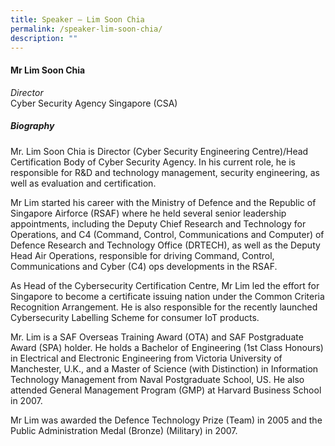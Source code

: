 ```yaml
---
title: Speaker – Lim Soon Chia
permalink: /speaker-lim-soon-chia/
description: ""
---
```

#### **Mr Lim Soon Chia**

*Director*  
Cyber Security Agency Singapore (CSA)

##### **Biography**
Mr. Lim Soon Chia is Director (Cyber Security Engineering Centre)/Head Certification Body of Cyber Security Agency. In his current role, he is responsible for R&D and technology management, security engineering, as well as evaluation and certification.  

Mr Lim started his career with the Ministry of Defence and the Republic of Singapore Airforce (RSAF) where he held several senior leadership appointments, including the Deputy Chief Research and Technology for Operations, and C4 (Command, Control, Communications and Computer) of Defence Research and Technology Office (DRTECH), as well as the Deputy Head Air Operations, responsible for driving Command, Control, Communications and Cyber (C4) ops developments in the RSAF.
 
As Head of the Cybersecurity Certification Centre, Mr Lim led the effort for Singapore to become a certificate issuing nation under the Common Criteria Recognition Arrangement. He is also responsible for the recently launched Cybersecurity Labelling Scheme for consumer IoT products.    
 
Mr.  Lim is a SAF Overseas Training Award (OTA) and SAF Postgraduate Award (SPA) holder.  He holds a Bachelor of Engineering (1st Class Honours) in Electrical and Electronic Engineering from Victoria University of Manchester, U.K., and a Master of Science (with Distinction) in Information Technology Management from Naval Postgraduate School, US. He also attended General Management Program (GMP) at Harvard Business School in 2007.
 
Mr Lim was awarded the Defence Technology Prize (Team) in 2005 and the Public Administration Medal (Bronze) (Military) in 2007.
